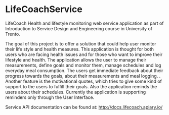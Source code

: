 LifeCoachService
================

LifeCoach Health and lifestyle monitoring web service application as part of Introduction to Service Design and Engineering course in University of Trento.

The goal of this project is to offer a solution that could help user monitor their life style and health measures. This application is thought for both users who are facing health issues and for those who want to improve their lifestyle and health. The application allows the user to manage their measurements, define goals and monitor them, manage schedules and log everyday meal consumption. The users get immediate feedback about their progress towards the goals, about their measurements and meal logging. . Another feature is the motivational quotes, which tries to give some kind of support to the users to fulfill their goals. Also the application reminds the users about their schedules. Currently the application is supporting reminders only through the User Interface.

Service API documentation can be found at:
   http://docs.lifecoach.apiary.io/
